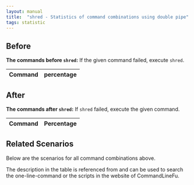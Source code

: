 ```yaml
---
layout: manual
title:  "shred - Statistics of command combinations using double pipe"
tags: statistic
---
```


## Before

__The commands before `shred`:__ If the given command failed, execute `shred`.

| Command | percentage |
|--------|--------|



## After

__The commands after `shred`:__ If `shred` failed, execute the given command.

| Command | Percentage | 
|-------|--------|



## Related Scenarios

Below are the scenarios for all command combinations above.

The description in the table is referenced from and can be used to search the one-line-command or the scripts in the website of CommandLineFu.




